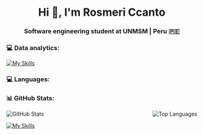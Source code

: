 <h1 align="center">Hi 👋, I'm Rosmeri Ccanto</h1>
<h3 align="center">Software engineering student at UNMSM | Peru 🇵🇪 </h3>



### 💻 Data analytics:
[![My Skills](https://skillicons.dev/icons?i=py&perline=8)](https://skillicons.dev)


### 💻 Languages:

### 📊 GitHub Stats:
<div style="display: flex; justify-content: space-between; align-items: flex-start;">
    <img align="left" src="https://github-readme-stats.vercel.app/api?username=RosmeriCcF&theme=radical&hide_border=false&include_all_commits=true&count_private=true" alt="GitHub Stats" />
    <img src="https://github-readme-stats.vercel.app/api/top-langs/?username=RosmeriCcF&theme=radical&hide_border=false&include_all_commits=true&count_private=true&layout=compact" alt="Top Languages" />
</div>

[![My Skills](https://skillicons.dev/icons?i=js,html,css,wasm)](https://skillicons.dev)

